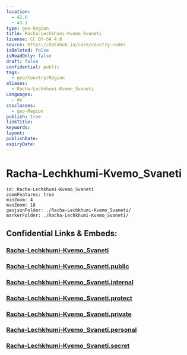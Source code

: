 ```yaml
---
location:
  - 42.6
  - 43.1
type: geo-Region
title: Racha-Lechkhumi-Kvemo_Svaneti
license: CC BY-SA 4.0
source: https://datahub.io/core/country-codes
isDeleted: false
isReadOnly: false
draft: false
confidential: public
tags:
  - geo/Country/Region
aliases:
  - Racha-Lechkhumi-Kvemo_Svaneti
Languages:
  - de
cssclasses:
  - geo-Region
publish: true
linkTitle:
keywords:
layout:
publishDate:
expiryDate:
---
```


# Racha-Lechkhumi-Kvemo_Svaneti

```leaflet
id: Racha-Lechkhumi-Kvemo_Svaneti
zoomFeatures: true 
minZoom: 4 
maxZoom: 18
geojsonFolder: ./Racha-Lechkhumi-Kvemo_Svaneti/
markerFolder: ./Racha-Lechkhumi-Kvemo_Svaneti/
```


## Confidential Links & Embeds: 

### [Racha-Lechkhumi-Kvemo_Svaneti](/_Standards/Earth/Continent/Europe/Europe~East/Georgia,Europe/Regions~Georgia/Racha-Lechkhumi-Kvemo_Svaneti.md) 

### [Racha-Lechkhumi-Kvemo_Svaneti.public](/_public/Earth/Continent/Europe/Europe~East/Georgia,Europe/Regions~Georgia/Racha-Lechkhumi-Kvemo_Svaneti.public.md) 

### [Racha-Lechkhumi-Kvemo_Svaneti.internal](/_internal/Earth/Continent/Europe/Europe~East/Georgia,Europe/Regions~Georgia/Racha-Lechkhumi-Kvemo_Svaneti.internal.md) 

### [Racha-Lechkhumi-Kvemo_Svaneti.protect](/_protect/Earth/Continent/Europe/Europe~East/Georgia,Europe/Regions~Georgia/Racha-Lechkhumi-Kvemo_Svaneti.protect.md) 

### [Racha-Lechkhumi-Kvemo_Svaneti.private](/_private/Earth/Continent/Europe/Europe~East/Georgia,Europe/Regions~Georgia/Racha-Lechkhumi-Kvemo_Svaneti.private.md) 

### [Racha-Lechkhumi-Kvemo_Svaneti.personal](/_personal/Earth/Continent/Europe/Europe~East/Georgia,Europe/Regions~Georgia/Racha-Lechkhumi-Kvemo_Svaneti.personal.md) 

### [Racha-Lechkhumi-Kvemo_Svaneti.secret](/_secret/Earth/Continent/Europe/Europe~East/Georgia,Europe/Regions~Georgia/Racha-Lechkhumi-Kvemo_Svaneti.secret.md)

